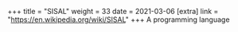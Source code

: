 +++
title = "SISAL"
weight = 33
date = 2021-03-06
[extra]
link = "https://en.wikipedia.org/wiki/SISAL"
+++
A programming language

